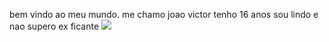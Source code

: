 bem vindo ao meu mundo.
me chamo joao victor tenho 16 anos
sou lindo e nao supero ex ficante
![](https://media1.tenor.com/m/HxVI1XeewmIAAAAC/mc-hariel-haridade.gif)
